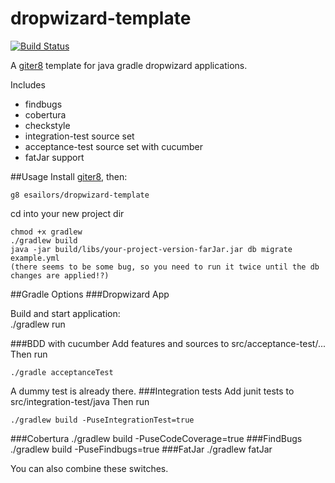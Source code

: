 dropwizard-template
==================
[![Build Status](https://travis-ci.org/eSailors/dropwizard-template.g8.svg?branch=master)](https://travis-ci.org/eSailors/dropwizard-template.g8)

A [giter8][g8] template for java gradle dropwizard applications.

Includes

* findbugs
* cobertura
* checkstyle
* integration-test source set
* acceptance-test source set with cucumber
* fatJar support

##Usage
Install [giter8][g8], then:

    g8 esailors/dropwizard-template


cd into your new project dir

    chmod +x gradlew
    ./gradlew build
    java -jar build/libs/your-project-version-farJar.jar db migrate example.yml
    (there seems to be some bug, so you need to run it twice until the db changes are applied!?)

##Gradle Options
###Dropwizard App

Build and start application:   
	./gradlew run
    
###BDD with cucumber
Add features and sources to src/acceptance-test/...
Then run

    ./gradle acceptanceTest

A dummy test is already there.
###Integration tests
Add junit tests to src/integration-test/java
Then run

    ./gradlew build -PuseIntegrationTest=true

###Cobertura
    ./gradlew build -PuseCodeCoverage=true
###FindBugs
    ./gradlew build -PuseFindbugs=true
###FatJar
    ./gradlew fatJar

You can also combine these switches.

[g8]: http://github.com/n8han/giter8#readme
